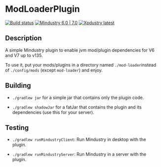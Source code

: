 # ModLoaderPlugin

[![Build status](https://github.com/Xpdustry/ModLoaderPlugin/actions/workflows/build.yml/badge.svg?branch=master&event=push)](https://github.com/Xpdustry/ModLoaderPlugin/actions/workflows/build.yml)
[![Mindustry 6.0 | 7.0 ](https://img.shields.io/badge/Mindustry-6.0%20%7C%207.0-ffd37f)](https://github.com/Anuken/Mindustry/releases)
[![Xpdustry latest](https://repo.xpdustry.fr/api/badge/latest/releases/fr/xpdustry/mod-loader-plugin?color=00FFFF&name=ModLoaderPlugin&prefix=v)](https://github.com/Xpdustry/ModLoaderPlugin/releases)

## Description

A simple Mindustry plugin to enable jvm mod/plugin dependencies for V6 and V7 up to v135.

To use it, put your mods/plugins in a directory named `./mod-loader`instead of `./config/mods` (except `mod-loader`) and enjoy.

## Building

- `./gradlew jar` for a simple jar that contains only the plugin code.

- `./gradlew shadowJar` for a fatJar that contains the plugin and its dependencies (use this for your server).

## Testing 

- `./gradlew runMindustryClient`: Run Mindustry in desktop with the plugin.

- `./gradlew runMindustryServer`: Run Mindustry in a server with the plugin.
